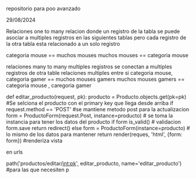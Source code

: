 repositorio para poo avanzado 

29/08/2024

Relaciones one to many 
relacion donde un registro de la tabla se puede asociar a multiples registros en las siguientes tablas
pero cada registro de la otra tabla esta relacionado a un solo registro

categoria mouse == muchos mouses 
muchos mouses == categoria mouse 

relaciones many to many
multiples registros se conectan a multiples registros de otra table 
relaciones multiples entre si 
categoria mouse, categoria gamer == muchos mouses gamers 
muchos mouses gamers == categoria mouse , caregoria gamer

def editar_producto(request, pk):
    producto = Producto.objects.get(pk=pk) #Se selciona el producto con el primary key que llega desde arriba
    if request.method == 'POST' #se mantiene metodo post para la actualizacion 
        form = ProductoForm(request.Post, instance=producto) # se toma la instancia para tener los datos del producto
        if form is_valid() # validacion
            form.save
            return redirect()
    else 
        form = ProductoForm(instance=producto) # lo mismo de los datos para mantener
        return render(reques, 'html', {form: form}) #renderiza vista

en urls 

path('productos/editar/<int:pk>', editar_producto, name='editar_producto') #para las que necesiten p